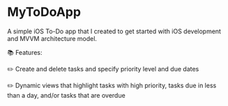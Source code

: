 # MyToDoApp
A simple iOS To-Do app that I created to get started with iOS development and MVVM architecture model.


📚 Features:

✏️ Create and delete tasks and specify priority level and due dates

✏️ Dynamic views that highlight tasks with high priority, tasks due in less than a day, and/or tasks that are overdue


